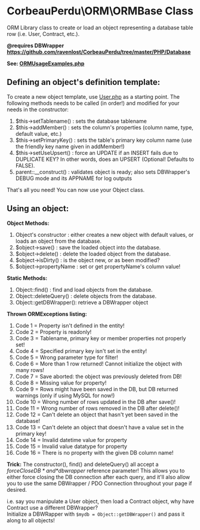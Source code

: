 # CorbeauPerdu\ORM\ORMBase Class
ORM Library class to create or load an object representing a database table row (i.e. User, Contract, etc.).

**@requires DBWrapper <a href="https://github.com/ravenlost/CorbeauPerdu/tree/master/PHP/Database">https://github.com/ravenlost/CorbeauPerdu/tree/master/PHP/Database</a>**

**See: <a href="https://github.com/ravenlost/PHP_ORM/blob/master/UsageExamples/ORMUsageExamples.php">ORMUsageExamples.php</a>**

<h2>Defining an object's definition template:</h2>

To create a new object template, use <a href="https://github.com/ravenlost/PHP_ORM/blob/master/src/User.php">User.php</a> as a starting point.
The following methods needs to be called (in order!) and modified for your needs in the constructor:
<ol>
  <li>$this->setTablename()  : sets the database tablename</li>
  <li>$this->addMember()     : sets the column's properties (column name, type, default value, etc.)</li>
  <li>$this->setPrimaryKey() : sets the table's primary key column name (use the friendly key name given in addMember!)</li>
  <li>$this->setUseUpsert()  : force an UPDATE if an INSERT fails due to DUPLICATE KEY? In other words, does an UPSERT (Optional! Defaults to FALSE).</li>
  <li>parent::__construct()  : validates object is ready; also sets DBWrapper's DEBUG mode and its APPNAME for log outputs</li>
</ol>  

That's all you need! You can now use your Object class.

<h2>Using an object:</h2>

**Object Methods:**
<ol>
  <li>Object's constructor   : either creates a new object with default values, or loads an object from the database.</li>
  <li>$object->save()        : save the loaded object into the database.</li>
  <li>$object->delete()      : delete the loaded object from the database.</li>
  <li>$object->isDirty()     : is the object new, or as been modified?</li>
  <li>$object->propertyName  : set or get propertyName's column value!</li>
</ol>

**Static Methods:**
<ol>
  <li>Object::find()        : find and load objects from the database.</li>
  <li>Object::deleteQuery() : delete objects from the database.</li>
  <li>Object::getDBWrapper(): retrieve a DBWrapper object</li>
</ol>

**Thrown ORMExceptions listing:**
<ol>
  <li>Code 1  = Property isn't defined in the entity!</li>
  <li>Code 2  = Property is readonly!</li>
  <li>Code 3  = Tablename, primary key or member properties not properly set!</li>
  <li>Code 4  = Specified primary key isn't set in the entity!</li>
  <li>Code 5  = Wrong parameter type for filter!</li>
  <li>Code 6  = More than 1 row returned! Cannot initialize the object with many rows!</li>
  <li>Code 7  = Save aborted: the object was previously deleted from DB!</li>
  <li>Code 8  = Missing value for property!</li>
  <li>Code 9  = Rows might have been saved in the DB, but DB returned warnings (only if using MySQL for now!)</li>
  <li>Code 10 = Wrong number of rows updated in the DB after save()!</li>
  <li>Code 11 = Wrong number of rows removed in the DB after delete()!</li>
  <li>Code 12 = Can't delete an object that hasn't yet been saved in the database!</li>
  <li>Code 13 = Can't delete an object that doesn't have a value set in the primary key!</li>
  <li>Code 14 = Invalid datetime value for property</li>
  <li>Code 15 = Invalid value datatype for property</li>
  <li>Code 16 = There is no property with the given DB column name!</li>
</ol>

**Trick:**
The constructor(), find() and deleteQuery() all accept a *$forceCloseDB* and *$dbwrapper* reference parameter!
This allows you to either force closing the DB connection after each query, and it'll also allow you to use the
same DBWrapper / PDO Connection throughout your page if desired.

i.e. say you manipulate a User object, then load a Contract object, why have Contract use a different DBWrapper?<br/>
Initialize a DBWRapper with `$mydb = Object::getDBWrapper()` and pass it along to all objects!
